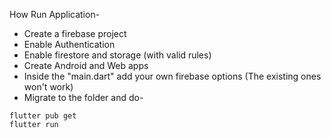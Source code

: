 How Run Application-

- Create a firebase project
- Enable Authentication
- Enable firestore and storage (with valid rules)
- Create Android and Web apps
- Inside the "main.dart" add your own firebase options (The existing ones won't work)
- Migrate to the folder and do-
```
flutter pub get
flutter run 
```
